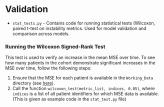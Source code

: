 # Validation
- `stat_tests.py` - Contains code for running statistical tests (Wilcoxon, paired t-test on instability metrics.
Used for model validation and comparison across models.

### Running the Wilcoxon Signed-Rank Test
This test is used to verify an increase in the mean MSE over time. To see how many patients in the cohort demonstrate significant increases in the MSE over time, follow the following steps:
1. Ensure that the MSE for each patient is available in the `Working_Data` directory (see [here](https://github.com/RiceD2KLab/TCH_CardiacSignals_F20/blob/master/src/models/README.md)).
2. Call the function `wilcoxon_test(metric_list, indices, 0.05)`, where `indices` is a list of all patient identifiers for which MSE data is available. (This is given as example code in the `stat_test.py` file)
